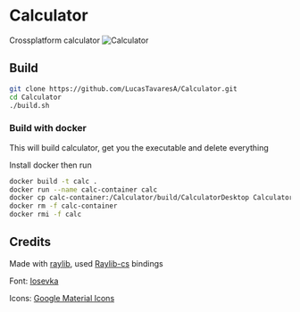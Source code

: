 # Calculator

Crossplatform calculator
![Calculator](https://github.com/user-attachments/assets/ee04ecc2-901e-450a-bf72-b695008c6995)

## Build

```sh
git clone https://github.com/LucasTavaresA/Calculator.git
cd Calculator
./build.sh
```

### Build with docker

This will build calculator, get you the executable and delete everything

Install docker then run

```sh
docker build -t calc .
docker run --name calc-container calc
docker cp calc-container:/Calculator/build/CalculatorDesktop Calculator
docker rm -f calc-container
docker rmi -f calc
```

## Credits

Made with [raylib](https://www.raylib.com/), used [Raylib-cs](https://github.com/ChrisDill/Raylib-cs) bindings

Font: [Iosevka](https://github.com/be5invis/Iosevka)

Icons: [Google Material Icons](https://fonts.google.com/icons)
